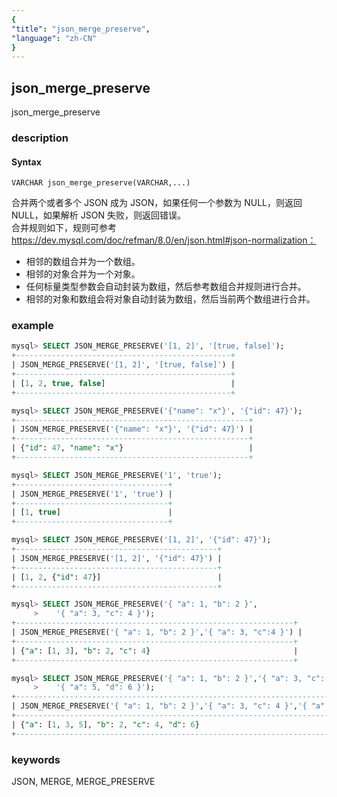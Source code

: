 ```yaml
---
{
"title": "json_merge_preserve",
"language": "zh-CN"
}
---
```


<!-- 
Licensed to the Apache Software Foundation (ASF) under one
or more contributor license agreements.  See the NOTICE file
distributed with this work for additional information
regarding copyright ownership.  The ASF licenses this file
to you under the Apache License, Version 2.0 (the
"License"); you may not use this file except in compliance
with the License.  You may obtain a copy of the License at
  http://www.apache.org/licenses/LICENSE-2.0
Unless required by applicable law or agreed to in writing,
software distributed under the License is distributed on an
"AS IS" BASIS, WITHOUT WARRANTIES OR CONDITIONS OF ANY
KIND, either express or implied.  See the License for the
specific language governing permissions and limitations
under the License.
-->

## json_merge_preserve

<version since="1.2.5">

json_merge_preserve

</version>

### description
#### Syntax

`VARCHAR json_merge_preserve(VARCHAR,...)`

合并两个或者多个 JSON 成为 JSON，如果任何一个参数为 NULL，则返回 NULL，如果解析 JSON 失败，则返回错误。  
合并规则如下，规则可参考 https://dev.mysql.com/doc/refman/8.0/en/json.html#json-normalization：
- 相邻的数组合并为一个数组。
- 相邻的对象合并为一个对象。
- 任何标量类型参数会自动封装为数组，然后参考数组合并规则进行合并。
- 相邻的对象和数组会将对象自动封装为数组，然后当前两个数组进行合并。

### example

```sql
mysql> SELECT JSON_MERGE_PRESERVE('[1, 2]', '[true, false]');
+------------------------------------------------+
| JSON_MERGE_PRESERVE('[1, 2]', '[true, false]') |
+------------------------------------------------+
| [1, 2, true, false]                            |
+------------------------------------------------+

mysql> SELECT JSON_MERGE_PRESERVE('{"name": "x"}', '{"id": 47}');
+----------------------------------------------------+
| JSON_MERGE_PRESERVE('{"name": "x"}', '{"id": 47}') |
+----------------------------------------------------+
| {"id": 47, "name": "x"}                            |
+----------------------------------------------------+

mysql> SELECT JSON_MERGE_PRESERVE('1', 'true');
+----------------------------------+
| JSON_MERGE_PRESERVE('1', 'true') |
+----------------------------------+
| [1, true]                        |
+----------------------------------+

mysql> SELECT JSON_MERGE_PRESERVE('[1, 2]', '{"id": 47}');
+---------------------------------------------+
| JSON_MERGE_PRESERVE('[1, 2]', '{"id": 47}') |
+---------------------------------------------+
| [1, 2, {"id": 47}]                          |
+---------------------------------------------+

mysql> SELECT JSON_MERGE_PRESERVE('{ "a": 1, "b": 2 }',
     >    '{ "a": 3, "c": 4 }');
+--------------------------------------------------------------+
| JSON_MERGE_PRESERVE('{ "a": 1, "b": 2 }','{ "a": 3, "c":4 }') |
+--------------------------------------------------------------+
| {"a": [1, 3], "b": 2, "c": 4}                                |
+--------------------------------------------------------------+

mysql> SELECT JSON_MERGE_PRESERVE('{ "a": 1, "b": 2 }','{ "a": 3, "c": 4 }',
     >    '{ "a": 5, "d": 6 }');
+----------------------------------------------------------------------------------+
| JSON_MERGE_PRESERVE('{ "a": 1, "b": 2 }','{ "a": 3, "c": 4 }','{ "a": 5, "d": 6 }') |
+----------------------------------------------------------------------------------+
| {"a": [1, 3, 5], "b": 2, "c": 4, "d": 6}                                         |
+----------------------------------------------------------------------------------+
```

### keywords
JSON, MERGE, MERGE_PRESERVE

